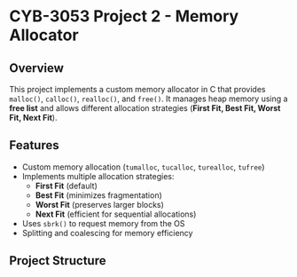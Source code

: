 # CYB-3053 Project 2 - Memory Allocator

## Overview
This project implements a custom memory allocator in C that provides `malloc()`, `calloc()`, `realloc()`, and `free()`. It manages heap memory using a **free list** and allows different allocation strategies (**First Fit, Best Fit, Worst Fit, Next Fit**).

## Features
- Custom memory allocation (`tumalloc`, `tucalloc`, `turealloc`, `tufree`)
- Implements multiple allocation strategies:
  - **First Fit** (default)
  - **Best Fit** (minimizes fragmentation)
  - **Worst Fit** (preserves larger blocks)
  - **Next Fit** (efficient for sequential allocations)
- Uses `sbrk()` to request memory from the OS
- Splitting and coalescing for memory efficiency

## Project Structure
